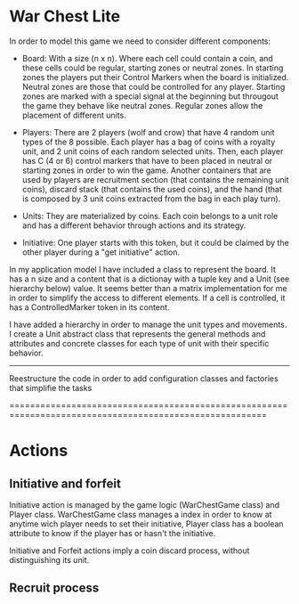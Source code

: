 # War Chest Lite

In order to model this game we need to consider different components:

- Board: With a size (n x n). Where each cell could contain a coin, and these cells could be regular, starting zones or neutral zones. In starting zones the players put their Control Markers when the board is initialized. Neutral zones are those that could be controlled for any player. Starting zones are marked with a special signal at the beginning but througout the game they behave like neutral zones. Regular zones allow the placement of different units. 

- Players: There are 2 players (wolf and crow) that have 4 random unit types of the 8 possible. Each player has a bag of coins with a royalty unit, and 2 unit coins of each random selected units. Then, each player has C (4 or 6) control markers that have to been placed in neutral or starting zones in order to win the game. Another containers that are used by players are recruitment section (that contains the remaining unit coins), discard stack (that contains the used coins), and the hand (that is composed by 3 unit coins extracted from the bag in each play turn).

- Units: They are materialized by coins. Each coin belongs to a unit role and has a different behavior through actions and its strategy.

- Initiative: One player starts with this token, but it could be claimed by the other player during a "get initiative" action.


In my application model I have included a class to represent the board. It has a n size and a content that is a dictionay with a tuple key and a Unit (see hierarchy below) value. It seems better than a matrix implementation for me in order to simplify the access to different elements. If a cell is controlled, it has a ControlledMarker token in its content.


I have added a hierarchy in order to manage the unit types and movements. I create a Unit abstract class that represents the general methods and attributes and concrete classes for each type of unit with their specific behavior.

----------------------------------------------
Reestructure the code in order to add configuration classes and factories that simplifie the tasks

========================================================================================================

# Actions

Initiative and forfeit
---------------------------
Initiative action is managed by the game logic (WarChestGame class) and Player class. WarChestGame class manages a index in order to know at anytime wich player needs to set their initiative, Player class has a boolean attribute to know if the player has or hasn't the initiative.

Initiative and Forfeit actions imply a coin discard process, without distinguishing its unit.


Recruit process
---------------------------
